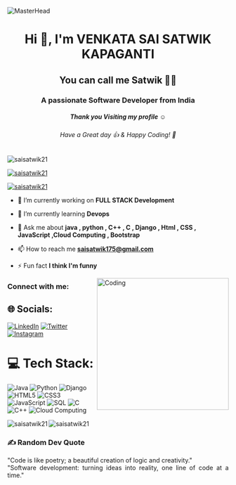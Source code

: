 ![MasterHead](https://developers.giphy.com/branch/master/static/api-512d36c09662682717108a38bbb5c57d.gif)
<h1 align="center">Hi 👋, I'm VENKATA SAI SATWIK KAPAGANTI</h1>
<h2 align="center"> You can call me Satwik 👨‍💻</h2>
<h3 align="center">A passionate Software Developer from India</h3>
<h5 align="center">Thank you Visiting my profile ☺</h5>
<h6 align="center">Have a Great day 👍 & Happy Coding! 🙂</h6>
<p align="left"> <img src="https://komarev.com/ghpvc/?username=saisatwik21&label=Profile%20views&color=0e75b6&style=flat" alt="saisatwik21" /> </p>
<p align="left"> <a href="https://github.com/ryo-ma/github-profile-trophy"><img src="https://github-profile-trophy.vercel.app/?username=saisatwik21" alt="saisatwik21" /></a> </p>
<p align="left"> <a href="https://twitter.com/satwik1221?s=09" target="blank"><img src="https://img.shields.io/twitter/follow/satwik1221?s=twitter&style=for-the-badge" alt="saisatwik21" /></a> </p>


- 🔭 I’m currently working on **FULL STACK Development**

- 🌱 I’m currently learning **Devops**

- 💬 Ask me about **java , python , C++ , C , Django , Html , CSS , JavaScript ,Cloud Computing , Bootstrap**

- 📫 How to reach me **saisatwik175@gmail.com**

- ⚡ Fun fact **I think I'm funny**

<img align="right" alt="Coding" width="300" src="https://cdn.dribbble.com/users/1162077/screenshots/3848914/programmer.gif">

<h3 align="left">Connect with me:</h3>

## 🌐 Socials:
[![LinkedIn](https://img.shields.io/badge/LinkedIn-%230077B5.svg?logo=linkedin&logoColor=white)](https://www.linkedin.com/in/sai-satwik)
 [![Twitter](https://img.shields.io/badge/Twitter-%231DA1F2.svg?logo=Twitter&logoColor=white)](https://twitter.com/satwik1221?s) 
 [![Instagram](https://img.shields.io/badge/Instagram-%23E4405F.svg?logo=Instagram&logoColor=white
 )](https://www.instagram.com/saisatwik12/?hl=en) 


 # 💻 Tech Stack:
 ![Java](https://img.shields.io/badge/Java-%23ED8B00.svg?style=for-the-badge&logo=java&logoColor=white)
![Python](https://img.shields.io/badge/Python-3670A0?style=for-the-badge&logo=python&logoColor=ffdd54)
![Django](https://img.shields.io/badge/Django-%23092E20.svg?style=for-the-badge&logo=django&logoColor=white)
![HTML5](https://img.shields.io/badge/HTML5-%23E34F26.svg?style=for-the-badge&logo=html5&logoColor=white)
![CSS3](https://img.shields.io/badge/CSS3-%231572B6.svg?style=for-the-badge&logo=css3&logoColor=white)
![JavaScript](https://img.shields.io/badge/JavaScript-%23323330.svg?style=for-the-badge&logo=javascript&logoColor=%23F7DF1E)
![SQL](https://img.shields.io/badge/SQL-%2300f.svg?style=for-the-badge&logo=postgresql&logoColor=white)
![C](https://img.shields.io/badge/C-%2300599C.svg?style=for-the-badge&logo=c&logoColor=white)
![C++](https://img.shields.io/badge/C++-%2300599C.svg?style=for-the-badge&logo=c%2B%2B&logoColor=white)
![Cloud Computing](https://img.shields.io/badge/Cloud%20Computing-%234285F4.svg?style=for-the-badge&logo=google-cloud&logoColor=white)



<p><img align="left" src="https://github-readme-stats.vercel.app/api/top-langs?username=saisatwik21&show_icons=true&locale=en&layout=compact&theme=tokyonight" alt="saisatwik21" /></p>


<p><img align="center" src="https://github-readme-streak-stats.herokuapp.com/?user=saisatwik21&&theme=tokyonight" alt="saisatwik21" /></p>


### ✍️ Random Dev Quote
<p align="justify">"Code is like poetry; a beautiful creation of logic and creativity." 
    <br>
    "Software development: turning ideas into reality, one line of code at a time."</p>

